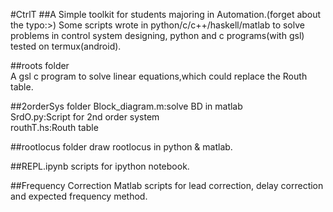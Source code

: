 #CtrlT 
##A Simple toolkit for students majoring in Automation.(forget about the typo:>)
Some scripts wrote in python/c/c++/haskell/matlab to solve problems in control system designing, python and c programs(with gsl) tested on termux(android).  

##roots folder  
A gsl c program to solve linear equations,which could replace the Routh table.  

##2orderSys folder
Block_diagram.m:solve BD in matlab  
SrdO.py:Script for 2nd order system  
routhT.hs:Routh table  

##rootlocus folder
draw rootlocus in python & matlab.

##REPL.ipynb
scripts for ipython notebook.

##Frequency Correction
Matlab scripts for lead correction, delay correction and expected frequency method.
